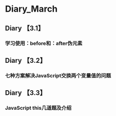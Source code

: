 # Diary_March
## Diary 【3.1】
### 学习使用：before和：after伪元素

## Diary 【3.2】
### 七种方案解决JavaScript交换两个变量值的问题

## Diary 【3.3】
### JavaScript this几道题及介绍

